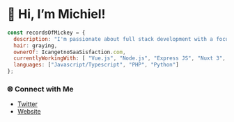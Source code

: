 # 👋 Hi, I’m Michiel!
      
```javascript 
const recordsOfMickey = {
  description: "I'm passionate about full stack development with a focus on frontend technologies. I enjoy crafting responsive and dynamic user experiences.",
  hair: graying,
  ownerOf: IcangetnoSaaSisfaction.com,
  currentlyWorkingWith: [ "Vue.js", "Node.js", "Express JS", "Nuxt 3", "Laravel" ],
  languages: ["Javascript/Typescript", "PHP", "Python"]
};
```

### 🌐 Connect with Me
- [Twitter](https://x.com/MichielBwmstr)
- [Website](https://icangetnosaasisfaction.com)
